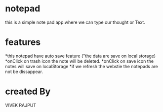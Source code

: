 # notepad
this is a simple note pad app.where we can type our thought or Text.

# features
*this notepad have auto save feature ("the data are save on local storage)
*onClick on trash icon the note will be deleted.
*onClick on save icon the notes will save on localStorage
*if we refresh the webstie the notepads are not be dissappear.

# created By
 VIVEK RAJPUT   